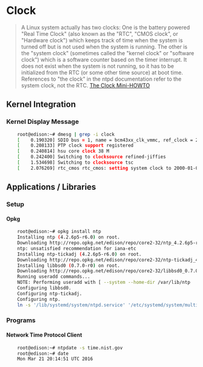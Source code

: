 Clock
==

> A Linux system actually has two clocks: One is the battery powered "Real Time Clock" (also known as the "RTC", "CMOS clock", or "Hardware clock") which keeps track of time when the system is turned off but is not used when the system is running. The other is the "system clock" (sometimes called the "kernel clock" or "software clock") which is a software counter based on the timer interrupt. It does not exist when the system is not running, so it has to be initialized from the RTC (or some other time source) at boot time. References to "the clock" in the ntpd documentation refer to the system clock, not the RTC. [The Clock Mini-HOWTO](http://tldp.org/HOWTO/Clock.html)

## Kernel Integration

### Kernel Display Message

```sh
    root@edison:~# dmesg | grep -i clock
    [    0.190320] SDIO bus = 1, name = bcm43xx_clk_vmmc, ref_clock = 26000000, addr =0x401
    [    0.208133] PTP clock support registered
    [    0.240814] hsu core clock 38 M
    [    0.242400] Switching to clocksource refined-jiffies
    [    1.534698] Switching to clocksource tsc
    [    2.076269] rtc_cmos rtc_cmos: setting system clock to 2000-01-01 00:00:09 UTC (946684809)
```

## Applications / Libraries

### Setup

#### Opkg

```sh
    root@edison:~# opkg install ntp
    Installing ntp (4.2.6p5-r6.0) on root.
    Downloading http://repo.opkg.net/edison/repo/core2-32/ntp_4.2.6p5-r6.0_core2-32.ipk.
    ntp: unsatisfied recommendation for iana-etc
    Installing ntp-tickadj (4.2.6p5-r6.0) on root.
    Downloading http://repo.opkg.net/edison/repo/core2-32/ntp-tickadj_4.2.6p5-r6.0_core2-32.ipk.
    Installing libbsd0 (0.7.0-r0) on root.
    Downloading http://repo.opkg.net/edison/repo/core2-32/libbsd0_0.7.0-r0_core2-32.ipk.
    Running useradd commands...
    NOTE: Performing useradd with [ --system --home-dir /var/lib/ntp                        --no-create-home                 y
    Configuring libbsd0.
    Configuring ntp-tickadj.
    Configuring ntp.
    ln -s '/lib/systemd/system/ntpd.service' '/etc/systemd/system/multi-user.target.wants/ntpd.service'
```

### Programs

#### Network Time Protocol Client

```sh
    root@edison:~# ntpdate -s time.nist.gov
    root@edison:~# date
    Mon Mar 21 20:14:51 UTC 2016
```

